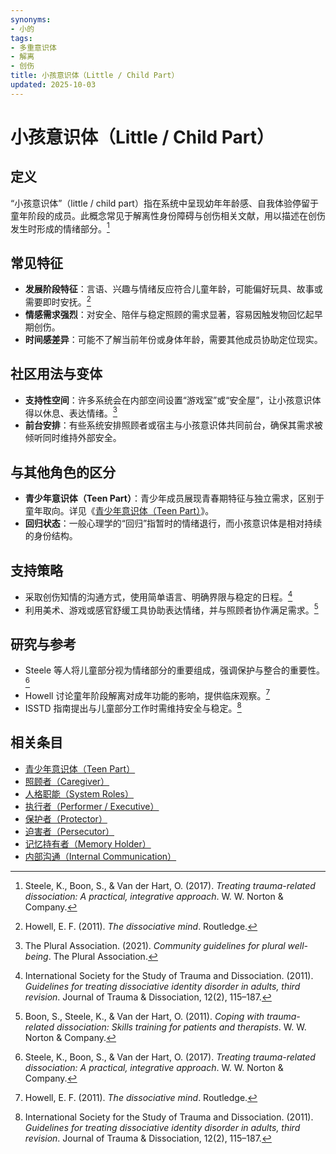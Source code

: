 ```yaml
---
synonyms:
- 小的
tags:
- 多重意识体
- 解离
- 创伤
title: 小孩意识体（Little / Child Part）
updated: 2025-10-03
---
```


# 小孩意识体（Little / Child Part）

## 定义

“小孩意识体”（little / child part）指在系统中呈现幼年年龄感、自我体验停留于童年阶段的成员。此概念常见于解离性身份障碍与创伤相关文献，用以描述在创伤发生时形成的情绪部分。[^steele2017]

## 常见特征

- **发展阶段特征**：言语、兴趣与情绪反应符合儿童年龄，可能偏好玩具、故事或需要即时安抚。[^howell2011]
- **情感需求强烈**：对安全、陪伴与稳定照顾的需求显著，容易因触发物回忆起早期创伤。
- **时间感差异**：可能不了解当前年份或身体年龄，需要其他成员协助定位现实。

## 社区用法与变体

- **支持性空间**：许多系统会在内部空间设置“游戏室”或“安全屋”，让小孩意识体得以休息、表达情绪。[^thepluralassociation2021]
- **前台安排**：有些系统安排照顾者或宿主与小孩意识体共同前台，确保其需求被倾听同时维持外部安全。

## 与其他角色的区分

- **青少年意识体（Teen Part）**：青少年成员展现青春期特征与独立需求，区别于童年取向。详见《[青少年意识体（Teen Part）](Teen.md)》。
- **回归状态**：一般心理学的“回归”指暂时的情绪退行，而小孩意识体是相对持续的身份结构。

## 支持策略

- 采取创伤知情的沟通方式，使用简单语言、明确界限与稳定的日程。[^isstd2011]
- 利用美术、游戏或感官舒缓工具协助表达情绪，并与照顾者协作满足需求。[^boon2011]

## 研究与参考

- Steele 等人将儿童部分视为情绪部分的重要组成，强调保护与整合的重要性。[^steele2017]
- Howell 讨论童年阶段解离对成年功能的影响，提供临床观察。[^howell2011]
- ISSTD 指南提出与儿童部分工作时需维持安全与稳定。[^isstd2011]

[^steele2017]: Steele, K., Boon, S., & Van der Hart, O. (2017). *Treating trauma-related dissociation: A practical, integrative approach*. W. W. Norton & Company.
[^howell2011]: Howell, E. F. (2011). *The dissociative mind*. Routledge.
[^thepluralassociation2021]: The Plural Association. (2021). *Community guidelines for plural well-being*. The Plural Association.
[^isstd2011]: International Society for the Study of Trauma and Dissociation. (2011). *Guidelines for treating dissociative identity disorder in adults, third revision*. Journal of Trauma & Dissociation, 12(2), 115–187.
[^boon2011]: Boon, S., Steele, K., & Van der Hart, O. (2011). *Coping with trauma-related dissociation: Skills training for patients and therapists*. W. W. Norton & Company.

## 相关条目

- [青少年意识体（Teen Part）](Teen.md)
- [照顾者（Caregiver）](Caregiver.md)
- [人格职能（System Roles）](System-Roles.md)
- [执行者（Performer / Executive）](Performer-Executive.md)
- [保护者（Protector）](Protector.md)
- [迫害者（Persecutor）](Persecutor.md)
- [记忆持有者（Memory Holder）](Memory-Holder.md)
- [内部沟通（Internal Communication）](Internal-Communication.md)
